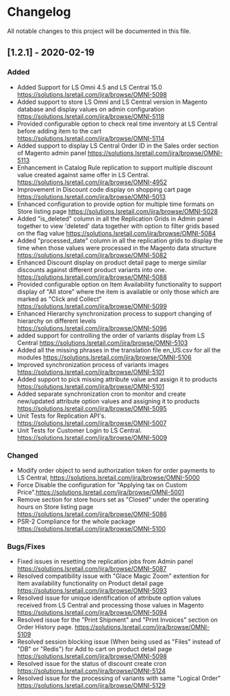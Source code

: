# Changelog

All notable changes to this project will be documented in this file.

## [1.2.1] - 2020-02-19

### Added

- Added Support for LS Omni 4.5 and LS Central 15.0 https://solutions.lsretail.com/jira/browse/OMNI-5098
- Added support to store LS Omni and LS Central version in Magento database and display values on admin configuration https://solutions.lsretail.com/jira/browse/OMNI-5118
- Provided configurable option to check real time inventory at LS Central before adding item to the cart https://solutions.lsretail.com/jira/browse/OMNI-5114
- Added support to display LS Central Order ID in the Sales order section of Magento admin panel https://solutions.lsretail.com/jira/browse/OMNI-5113
- Enhancement in Catalog Rule replication to support multiple discount value created against same offer in LS Central. https://solutions.lsretail.com/jira/browse/OMNI-4952
- Improvement in Discount code display on shopping cart page https://solutions.lsretail.com/jira/browse/OMNI-5013
- Enhanced configuration to provide option for multiple time formats on Store listing page https://solutions.lsretail.com/jira/browse/OMNI-5028
- Added "is_deleted" column in all the Replication Grids in Admin panel together to view 'deleted' data together with option to filter grids based on the flag value https://solutions.lsretail.com/jira/browse/OMNI-5084 
- Added "processed_date" column in all the replication grids to display the time when those values were processed in the Magento data structure https://solutions.lsretail.com/jira/browse/OMNI-5082
- Enhanced Discount display on product detail page to merge similar discounts against different product variants into one. https://solutions.lsretail.com/jira/browse/OMNI-5088
- Provided configurable option on Item Availability functionality to support display of "All store" where the item is available or only those which are marked as "Click and Collect" https://solutions.lsretail.com/jira/browse/OMNI-5099
- Enhanced Hierarchy synchronization process to support changing of hierarchy on different levels https://solutions.lsretail.com/jira/browse/OMNI-5096
- added support for controlling the order of variants display from LS Central https://solutions.lsretail.com/jira/browse/OMNI-5103
- Added all the missing phrases in the translation file en_US.csv for all the modules https://solutions.lsretail.com/jira/browse/OMNI-5106
- Improved synchronization process of variants images https://solutions.lsretail.com/jira/browse/OMNI-5101
- Added support to pick missing attribute value and assign it to products https://solutions.lsretail.com/jira/browse/OMNI-5101
- Added separate synchronization cron to monitor and create new/updated attribute option values and assigning it to products https://solutions.lsretail.com/jira/browse/OMNI-5095
- Unit Tests for Replication API's. https://solutions.lsretail.com/jira/browse/OMNI-5007
- Unit Tests for Customer Login to LS Central. https://solutions.lsretail.com/jira/browse/OMNI-5009
 
### Changed

- Modify order object to send authorization token for order payments to LS Central, https://solutions.lsretail.com/jira/browse/OMNI-5000
- Force Disable the configuration for "Applying tax on Custom Price".https://solutions.lsretail.com/jira/browse/OMNI-5001
- Remove section for store hours set as "Closed" under the operating hours on Store listing page https://solutions.lsretail.com/jira/browse/OMNI-5086
- PSR-2 Compliance for the whole package https://solutions.lsretail.com/jira/browse/OMNI-5100

### Bugs/Fixes

- Fixed issues in resetting the replication jobs from Admin panel https://solutions.lsretail.com/jira/browse/OMNI-5087
- Resolved compatibility issue with "Glace Magic Zoom" extention for Item availability functionality on Product detail page https://solutions.lsretail.com/jira/browse/OMNI-5093
- Resolved issue for unique identification of attribute option values received from LS Central and processing those values in Magento https://solutions.lsretail.com/jira/browse/OMNI-5094
- Resolved issue for the "Print Shipment" and "Print Invoices" section on Order History page. https://solutions.lsretail.com/jira/browse/OMNI-5109
- Resolved session blocking issue (When being used as "Files" instead of "DB" or "Redis") for Add to cart on product detail page https://solutions.lsretail.com/jira/browse/OMNI-5098
- Resolved issue for the status of discount create cron https://solutions.lsretail.com/jira/browse/OMNI-5124 
- Resolved issue for the processing of variants with same "Logical Order" https://solutions.lsretail.com/jira/browse/OMNI-5129




